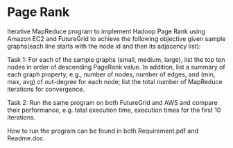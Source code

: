 Page Rank
================

Iterative MapReduce program to implement Hadoop Page Rank using Amazon EC2 and FutureGrid to achieve the following objective given sample graphs(each line starts with the node id and then its adjacency list):

Task 1: For each of the sample graphs (small, medium, large), list the top ten nodes in order of descending PageRank value. In addition, list a summary of each graph property, e.g., number of nodes, number of edges, and (min, max, avg) of out-degree for each node; list the total number of MapReduce iterations for convergence. 

Task 2: Run the same program on both FutureGrid and AWS and compare their performance, e.g. total execution time, execution times for the first 10 iterations.

How to run the program can be found in both Requirement.pdf and Readme.doc.
